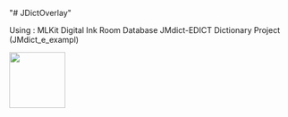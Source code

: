 "# JDictOverlay" 

Using :
MLKit Digital Ink
Room Database
JMdict-EDICT Dictionary Project (JMdict_e_exampl)

<img src="https://github.com/iruminii/JDictOverlay/blob/main/image/OverlayGIF.gif" width="100" >
